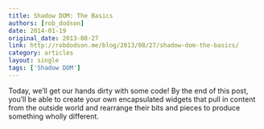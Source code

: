 ```yaml
---
title: Shadow DOM: The Basics
authors: [rob_dodson]
date: 2014-01-19
original_date: 2013-08-27
link: http://robdodson.me/blog/2013/08/27/shadow-dom-the-basics/
category: articles
layout: single
tags: ['Shadow DOM']
---
```


Today, we’ll get our hands dirty with some code! By the end of this post, you’ll be able to create your own encapsulated widgets that pull in content from the outside world and rearrange their bits and pieces to produce something wholly different.

<!-- Excerpt -->
